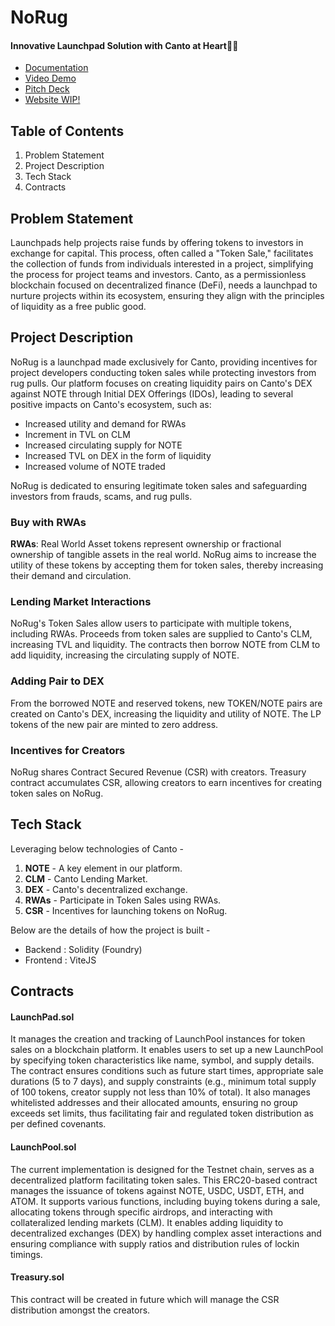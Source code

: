 # NoRug
#### Innovative Launchpad Solution with Canto at Heart🩵🚀

- [Documentation](https://vantec.gitbook.io/norug)
- [Video Demo](https://youtu.be/qyQyDG6dTmg)
- [Pitch Deck](https://gamma.app/docs/NoRug-mdl22kzww4l098o)
- [Website WIP!](https://no-rug.vercel.app/)

## Table of Contents

1. Problem Statement
2. Project Description
3. Tech Stack
4. Contracts

## Problem Statement

Launchpads help projects raise funds by offering tokens to investors in exchange for capital. This process, often called a "Token Sale," facilitates the collection of funds from individuals interested in a project, simplifying the process for project teams and investors. Canto, as a permissionless blockchain focused on decentralized finance (DeFi), needs a launchpad to nurture projects within its ecosystem, ensuring they align with the principles of liquidity as a free public good.

## Project Description

NoRug is a launchpad made exclusively for Canto, providing incentives for project developers conducting token sales while protecting investors from rug pulls. Our platform focuses on creating liquidity pairs on Canto's DEX against NOTE through Initial DEX Offerings (IDOs), leading to several positive impacts on Canto's ecosystem, such as:

- Increased utility and demand for RWAs
- Increment in TVL on CLM
- Increased circulating supply for NOTE
- Increased TVL on DEX in the form of liquidity
- Increased volume of NOTE traded

NoRug is dedicated to ensuring legitimate token sales and safeguarding investors from frauds, scams, and rug pulls.

### Buy with RWAs

**RWAs**: Real World Asset tokens represent ownership or fractional ownership of tangible assets in the real world. NoRug aims to increase the utility of these tokens by accepting them for token sales, thereby increasing their demand and circulation.

### Lending Market Interactions

NoRug's Token Sales allow users to participate with multiple tokens, including RWAs. Proceeds from token sales are supplied to Canto's CLM, increasing TVL and liquidity. The contracts then borrow NOTE from CLM to add liquidity, increasing the circulating supply of NOTE.

### Adding Pair to DEX

From the borrowed NOTE and reserved tokens, new TOKEN/NOTE pairs are created on Canto's DEX, increasing the liquidity and utility of NOTE. The LP tokens of the new pair are minted to zero address.

### Incentives for Creators

NoRug shares Contract Secured Revenue (CSR) with creators. Treasury contract accumulates CSR, allowing creators to earn incentives for creating token sales on NoRug.

## Tech Stack

Leveraging below technologies of Canto - 

1. **NOTE** - A key element in our platform.
2. **CLM** - Canto Lending Market.
3. **DEX** - Canto's decentralized exchange.
4. **RWAs** - Participate in Token Sales using RWAs.
5. **CSR** - Incentives for launching tokens on NoRug.

Below are the details of how the project is built - 

- Backend : Solidity (Foundry)
- Frontend : ViteJS

## Contracts

#### LaunchPad.sol

It manages the creation and tracking of LaunchPool instances for token sales on a blockchain platform. It enables users to set up a new LaunchPool by specifying token characteristics like name, symbol, and supply details. The contract ensures conditions such as future start times, appropriate sale durations (5 to 7 days), and supply constraints (e.g., minimum total supply of 100 tokens, creator supply not less than 10% of total). It also manages whitelisted addresses and their allocated amounts, ensuring no group exceeds set limits, thus facilitating fair and regulated token distribution as per defined covenants.

#### LaunchPool.sol

The current implementation is designed for the Testnet chain, serves as a decentralized platform facilitating token sales. This ERC20-based contract manages the issuance of tokens against NOTE, USDC, USDT, ETH, and ATOM. It supports various functions, including buying tokens during a sale, allocating tokens through specific airdrops, and interacting with collateralized lending markets (CLM). It enables adding liquidity to decentralized exchanges (DEX) by handling complex asset interactions and ensuring compliance with supply ratios and distribution rules of lockin timings.

#### Treasury.sol

This contract will be created in future which will manage the CSR distribution amongst the creators.